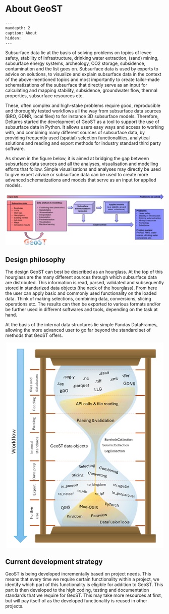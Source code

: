 # About GeoST
```{toctree}
---
maxdepth: 2
caption: About
hidden:
---
```

Subsurface data lie at the basis of solving problems on topics of levee safety, stability
of infrastructure, drinking water extraction, (sand) mining, subsurface energy systems,
archeology, CO2 storage, subsidence, contamination and the list goes on. Subsurface data is used by experts to advice on solutions, to visualize and explain subsurface data in the context of the above-mentioned topics and most importantly to create tailor-made schematizations of the subsurface that directly serve as an input for calculating and mapping stability, subsidence, groundwater flow, thermal properties, subsurface resources etc. 

These, often complex and high-stake problems require good, reproducible and thoroughly
tested workflows all the way from subsurface data sources (BRO, GDNR, local files) to for
instance 3D subsurface models. Therefore, Deltares started the development of GeoST as a
tool to support the use of subsurface data in Python. It allows users easy ways and access to working with, and combining many different sources of subsurface data, by providing frequently used (spatial) selection functionalities, analytical solutions and reading and export methods for industry standard third party software.

As shown in the figure below, it is aimed at bridging the gap between subsurface data sources and all the analyses, visualisation and modelling efforts that follow. Simple visualisations and analyses may directly be used to give expert advice or subsurface data can be used to create more advanced schematizations and models that serve as an input for applied models.

<p align="left">
    <img src="_static/data_to_solution.png" alt="Data to solution" title="Data to solution" width="1000" />
</p>

## Design philosophy
The design GeoST can best be described as an hourglass. At the top of this hourglass are
the many different sources through which subsurface data are distributed. This information 
is read, parsed, validated and subsequently stored in standarized data objects (the neck
of the hourglass). From here the user can apply basic and commonly used functionality on
the loaded data. Think of making selections, combining data, conversions, slicing operations etc.
The results can then be exported to various formats and/or be further used in different
softwares and tools, depending on the task at hand. 

At the basis of the internal data structures lie simple Pandas DataFrames, allowing the 
more advanced user to go far beyond the standard set of methods that GeoST offers.

<p align="center">
    <img src="_static/hourglass.png" alt="Data to solution" title="Data to solution" width="500" />
</p>

## Current development strategy
GeoST is being developed incrementally based on project needs. This means that every time
we require certain functionality within a project, we identify which part of this
functionality is eligible for addition to GeoST. This part is then developed to the high 
coding, testing and documentation standards that we require for GeoST. This may take more 
resources at first, but will pay itself of as the developed functionality is reused in
other projects. 
